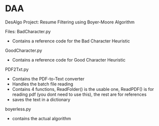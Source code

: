 # DAA
 DesAlgo Project: Resume Filtering using Boyer-Moore Algorithm

Files:
BadCharacter.py
 - Contains a reference code for the Bad Character Heuristic

GoodCharacter.py
 - Contains a reference code for Good Character Heuristic

PDF2Txt.py
 - Contains the PDF-to-Text converter
 - Handles the batch file reading
 - Contains 4 functions, ReadFolder() is the usable one, ReadPDF() is for reading pdf (you dont need to use this), the rest are for references
 - saves the text in a dictionary

boyerless.py
- contains the actual algorithm
